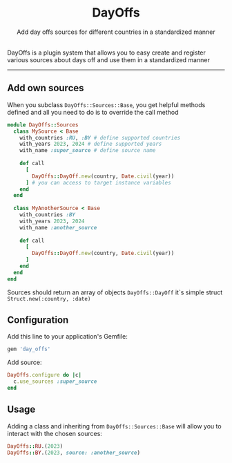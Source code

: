 <div align="center">
  <h1>DayOffs</h1>
  Add day offs sources for different countries in a standardized manner
  <br /><br />
</div>

DayOffs is a plugin system that allows you to easy create and register various sources about days off and use them in a standardized manner

---

## Add own sources

When you subclass ```DayOffs::Sources::Base```, you get helpful methods defined and all you need to do is to override the call method

```ruby
module DayOffs::Sources
  class MySource < Base
    with_countries :RU, :BY # define supported countries
    with_years 2023, 2024 # define supported years
    with_name :super_source # define source name
    
    def call
      [
        DayOffs::DayOff.new(country, Date.civil(year))
      ] # you can access to target instance variables
    end
  end
  
  class MyAnotherSource < Base
    with_countries :BY
    with_years 2023, 2024
    with_name :another_source
    
    def call
      [
        DayOffs::DayOff.new(country, Date.civil(year))
      ]
    end
  end
end
```

Sources should return an array of objects ``DayOffs::DayOff`` it`s simple struct ``Struct.new(:country, :date)``

## Configuration

Add this line to your application's Gemfile:

```ruby
gem 'day_offs'
```

Add source:

```ruby
DayOffs.configure do |c|
  c.use_sources :super_source
end
```

## Usage

Adding a class and inheriting from `DayOffs::Sources::Base` will allow you to interact with the chosen sources:

```ruby
DayOffs::RU.(2023)
DayOffs::BY.(2023, source: :another_source)
```

